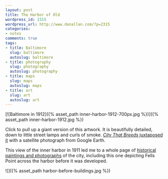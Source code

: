 ```yaml
---
layout: post
title: The Harbor of Old
wordpress_id: 2315
wordpress_url: http://www.danallan.com/?p=2315
categories:
- notes
comments: true
tags:
- title: Baltimore
  slug: baltimore
  autoslug: baltimore
- title: photography
  slug: photography
  autoslug: photography
- title: maps
  slug: maps
  autoslug: maps
- title: art
  slug: art
  autoslug: art
---
```

[![Baltimore in 1912]({% asset_path inner-harbor-1912-700px.jpg %})]({% asset_path inner-harbor-1912.jpg %})

Click to pull up a giant version of this artwork. It is beautifully detailed, down to little street lamps and curls of smoke. [_City That Breeds_ juxtaposed it](http://citythatbreeds.com/2011/04/hey-look-a-big-giant-100-year-old-map-of-the-inner-harbor/) with a satellite photograph from Google Earth.

This view of the inner harbor in 1911 led me to a whole page of [historical paintings and photographs](http://www.kilduffs.com/Harbor.html) of the city, including this one depicting Fells Point across the harbor before it was developed.

![]({% asset_path harbor-before-buildings.jpg %})
